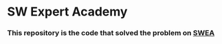 # SW Expert Academy 

### This repository is the code that solved the problem on [SWEA]


[SWEA]: https://swexpertacademy.com/main/main.do
